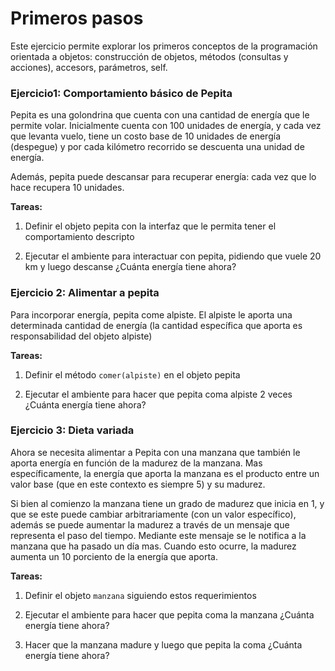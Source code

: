 # Primeros pasos
Este ejercicio permite explorar los primeros conceptos de la programación orientada a objetos: construcción de objetos, métodos (consultas y acciones), accesors, parámetros, self.

### Ejercicio1: Comportamiento básico de Pepita

Pepita es una golondrina que cuenta con una cantidad de energía que le permite volar. Inicialmente cuenta con 100 unidades de energía, y cada vez que levanta vuelo, tiene un costo base de 10 unidades de energía (despegue) y por cada kilómetro recorrido se descuenta una unidad de energía.

Además, pepita puede descansar para recuperar energía: cada vez que lo hace recupera 10 unidades.

**Tareas:**  

1. Definir el objeto pepita con la interfaz que le permita tener el comportamiento descripto

2. Ejecutar el ambiente para interactuar con pepita, pidiendo que vuele 20 km y luego descanse ¿Cuánta energía tiene ahora?

### Ejercicio 2: Alimentar a pepita

Para incorporar energía, pepita come alpiste. El alpiste le aporta una determinada cantidad de energía (la cantidad específica que aporta es responsabilidad del objeto alpiste)

**Tareas:** 

1. Definir el método ``comer(alpiste)`` en el objeto pepita

2. Ejecutar el ambiente para hacer que pepita coma alpiste 2 veces ¿Cuánta energía tiene ahora?

### Ejercicio 3: Dieta variada

Ahora se necesita alimentar a Pepita con una manzana que también le aporta energía en función de la madurez de la manzana. Mas específicamente, la energía que aporta la manzana es el producto entre un valor base (que en este contexto es siempre 5) y su madurez.

Si bien al comienzo la manzana tiene un grado de madurez que inicia en 1, y que se este puede cambiar arbitrariamente (con un valor específico), además se puede aumentar la madurez a través de un mensaje que representa el paso del tiempo. Mediante este mensaje se le notifica a la manzana que ha pasado un día mas. Cuando esto ocurre, la madurez aumenta un 10 porciento de la energía que aporta.


**Tareas:** 

1. Definir el objeto ``manzana`` siguiendo estos requerimientos

2. Ejecutar el ambiente para hacer que pepita coma la manzana ¿Cuánta energía tiene ahora?

3. Hacer que la manzana madure y luego que pepita la coma ¿Cuánta energía tiene ahora?